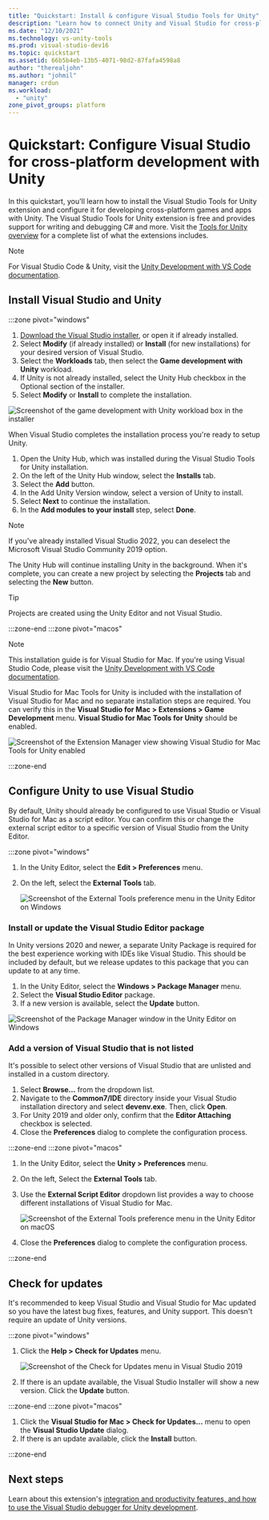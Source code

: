 ```yaml
---
title: "Quickstart: Install & configure Visual Studio Tools for Unity"
description: "Learn how to connect Unity and Visual Studio for cross-platform development."
ms.date: "12/10/2021"
ms.technology: vs-unity-tools
ms.prod: visual-studio-dev16
ms.topic: quickstart
ms.assetid: 66b5b4eb-13b5-4071-98d2-87fafa4598a8
author: "therealjohn"
ms.author: "johmil"
manager: crdun
ms.workload:
  - "unity"
zone_pivot_groups: platform
---
```

# Quickstart: Configure Visual Studio for cross-platform development with Unity

In this quickstart, you'll learn how to install the Visual Studio Tools for Unity extension and configure it for developing cross-platform games and apps with Unity.  The Visual Studio Tools for Unity extension is free and provides support for writing and debugging C# and more. Visit the [Tools for Unity overview](./visual-studio-tools-for-unity.md) for a complete list of what the extensions includes.

> [!NOTE]
> For Visual Studio Code & Unity, visit the [Unity Development with VS Code documentation](https://code.visualstudio.com/docs/other/unity).

## Install Visual Studio and Unity

:::zone pivot="windows"

1. [Download the Visual Studio installer](/visualstudio/install/install-visual-studio.md), or open it if already installed.
2. Select **Modify** (if already installed) or **Install** (for new installations) for your desired version of Visual Studio.
3. Select the **Workloads** tab, then select the **Game development with Unity** workload.    
4. If Unity is not already installed, select the Unity Hub checkbox in the Optional section of the installer.
5. Select **Modify** or **Install** to complete the installation.

![Screenshot of the game development with Unity workload box in the installer](../media/vs/unity-workload.png)

When Visual Studio completes the installation process you're ready to setup Unity.

1. Open the Unity Hub, which was installed during the Visual Studio Tools for Unity installation.
1. On the left of the Unity Hub window, select the **Installs** tab.
1. Select the **Add** button.
1. In the Add Unity Version window, select a version of Unity to install.
1. Select **Next** to continue the installation.
1. In the **Add modules to your install** step, select **Done**.

>[!NOTE]
>If you've already installed Visual Studio 2022, you can deselect the Microsoft Visual Studio Community 2019 option.

The Unity Hub will continue installing Unity in the background. When it's complete, you can create a new project by selecting the **Projects** tab and selecting the **New** button.

>[!TIP]
>Projects are created using the Unity Editor and not Visual Studio.

:::zone-end
:::zone pivot="macos"

> [!NOTE]
> This installation guide is for Visual Studio for Mac. If you're using Visual Studio Code, please visit the [Unity Development with VS Code documentation](https://code.visualstudio.com/docs/other/unity).

Visual Studio for Mac Tools for Unity is included with the installation of Visual Studio for Mac and no separate installation steps are required. You can verify this in the **Visual Studio for Mac > Extensions > Game Development** menu. **Visual Studio for Mac Tools for Unity** should be enabled.

![Screenshot of the Extension Manager view showing Visual Studio for Mac Tools for Unity enabled](../media/vsm/unity-workload.png)

:::zone-end

## Configure Unity to use Visual Studio

By default, Unity should already be configured to use Visual Studio or Visual Studio for Mac as a script editor. You can confirm this or change the external script editor to a specific version of Visual Studio from the Unity Editor.

:::zone pivot="windows"

1. In the Unity Editor, select the **Edit > Preferences** menu.
2. On the left, select the **External Tools** tab.

    ![Screenshot of the External Tools preference menu in the Unity Editor on Windows](../media/vs/preferences-external-tools.png)

### Install or update the Visual Studio Editor package

In Unity versions 2020 and newer, a separate Unity Package is required for the best experience working with IDEs like Visual Studio. This should be included by default, but we release updates to this package that you can update to at any time.

1. In the Unity Editor, select the **Windows > Package Manager** menu.
1. Select the **Visual Studio Editor** package.
1. If a new version is available, select the **Update** button.

![Screenshot of the Package Manager window in the Unity Editor on Windows](../media/vs/unity-package-manager.png)

### Add a version of Visual Studio that is not listed
It's possible to select other versions of Visual Studio that are unlisted and installed in a custom directory.

1. Select **Browse...** from the dropdown list.
2. Navigate to the **Common7/IDE** directory inside your Visual Studio installation directory and select **devenv.exe**. Then, click **Open**.
3. For Unity 2019 and older only, confirm that the **Editor Attaching** checkbox is selected.
4. Close the **Preferences** dialog to complete the configuration process.

:::zone-end
:::zone pivot="macos"

1. In the Unity Editor, select the **Unity > Preferences** menu.
2. On the left, Select the **External Tools** tab.
3. Use the **External Script Editor** dropdown list provides a way to choose different installations of Visual Studio for Mac.

    ![Screenshot of the External Tools preference menu in the Unity Editor on macOS](../media/vsm/preferences-external-tools.png)

4. Close the **Preferences** dialog to complete the configuration process.

:::zone-end

## Check for updates

It's recommended to keep Visual Studio and Visual Studio for Mac updated so you have the latest bug fixes, features, and Unity support. This doesn't require an update of Unity versions.

:::zone pivot="windows"

1. Click the **Help > Check for Updates** menu.

    ![Screenshot of the Check for Updates menu in Visual Studio 2019](../media/vs/check-for-updates.png)    

2. If there is an update available, the Visual Studio Installer will show a new version. Click the **Update** button.

:::zone-end
:::zone pivot="macos"

1. Click the **Visual Studio for Mac > Check for Updates...** menu to open the **Visual Studio Update** dialog.
2. If there is an update available, click the **Install** button.

:::zone-end

## Next steps

Learn about this extension's [integration and productivity features, and how to use the Visual Studio debugger for Unity development](using-visual-studio-tools-for-unity.md).
